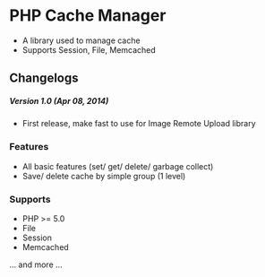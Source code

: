 # PHP Cache Manager
- A library used to manage cache
- Supports Session, File, Memcached

## Changelogs
##### Version 1.0 (Apr 08, 2014)
* First release, make fast to use for Image Remote Upload library

### Features
* All basic features (set/ get/ delete/ garbage collect)
* Save/ delete cache by simple group (1 level)

### Supports
- PHP >= 5.0
- File
- Session
- Memcached

... and more ...

